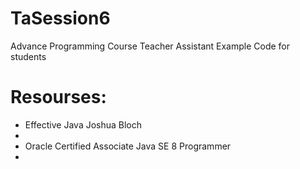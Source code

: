 # TaSession6
Advance Programming Course Teacher Assistant Example Code for students


# Resourses:
<ul>
<li>Effective Java Joshua Bloch<li>
<li>Oracle Certified Associate Java SE 8 Programmer<li>
</ul>
